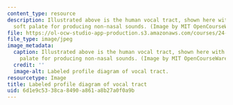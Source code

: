 ```yaml
---
content_type: resource
description: Illustrated above is the human vocal tract, shown here with a raised
  soft palate for producing non-nasal sounds. (Image by MIT OpenCourseWare.)
file: https://ol-ocw-studio-app-production.s3.amazonaws.com/courses/24-910-topics-in-linguistic-theory-laboratory-phonology-spring-2007/6d1e9c5338ca8490a861a8b27a0f0a9b_24-910s07.jpg
file_type: image/jpeg
image_metadata:
  caption: Illustrated above is the human vocal tract, shown here with a raised soft
    palate for producing non-nasal sounds. (Image by MIT OpenCourseWare.)
  credit: ''
  image-alt: Labeled profile diagram of vocal tract.
resourcetype: Image
title: Labeled profile diagram of vocal tract
uid: 6d1e9c53-38ca-8490-a861-a8b27a0f0a9b
---
```

